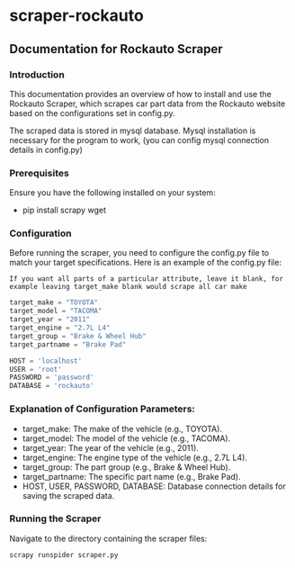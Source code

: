 # scraper-rockauto

## Documentation for Rockauto Scraper
### Introduction
This documentation provides an overview of how to install and use the Rockauto Scraper, which scrapes car part data from the Rockauto website based on the configurations set in config.py.

The scraped data is stored in mysql database. Mysql installation is necessary for the program to work, (you can config mysql connection details in config.py)

### Prerequisites
Ensure you have the following installed on your system:
- pip install scrapy wget

### Configuration
Before running the scraper, you need to configure the config.py file to match your target specifications. Here is an example of the config.py file:

```
If you want all parts of a particular attribute, leave it blank, for example leaving target_make blank would scrape all car make 
```


```python
target_make = "TOYOTA"
target_model = "TACOMA"
target_year = "2011"
target_engine = "2.7L L4"
target_group = "Brake & Wheel Hub"
target_partname = "Brake Pad"

HOST = 'localhost'
USER = 'root'
PASSWORD = 'password'
DATABASE = 'rockauto'
```

### Explanation of Configuration Parameters:
- target_make: The make of the vehicle (e.g., TOYOTA).
- target_model: The model of the vehicle (e.g., TACOMA).
- target_year: The year of the vehicle (e.g., 2011).
- target_engine: The engine type of the vehicle (e.g., 2.7L L4).
- target_group: The part group (e.g., Brake & Wheel Hub).
- target_partname: The specific part name (e.g., Brake Pad).
- HOST, USER, PASSWORD, DATABASE: Database connection details for saving the scraped data.

### Running the Scraper
Navigate to the directory containing the scraper files:
```sh
scrapy runspider scraper.py
```







